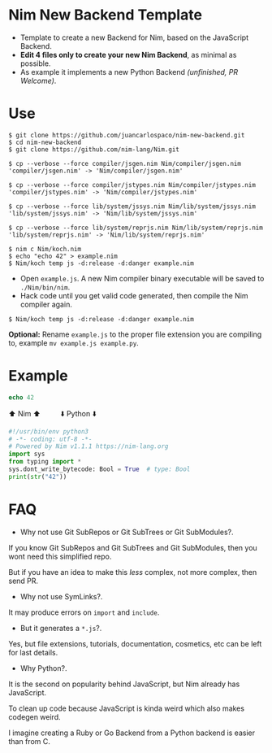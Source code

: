 # Nim New Backend Template

- Template to create a new Backend for Nim, based on the JavaScript Backend.
- **Edit 4 files only to create your new Nim Backend**, as minimal as possible.
- As example it implements a new Python Backend *(unfinished, PR Welcome)*.


# Use

```
$ git clone https://github.com/juancarlospaco/nim-new-backend.git
$ cd nim-new-backend
$ git clone https://github.com/nim-lang/Nim.git

$ cp --verbose --force compiler/jsgen.nim Nim/compiler/jsgen.nim
'compiler/jsgen.nim' -> 'Nim/compiler/jsgen.nim'

$ cp --verbose --force compiler/jstypes.nim Nim/compiler/jstypes.nim
'compiler/jstypes.nim' -> 'Nim/compiler/jstypes.nim'

$ cp --verbose --force lib/system/jssys.nim Nim/lib/system/jssys.nim
'lib/system/jssys.nim' -> 'Nim/lib/system/jssys.nim'

$ cp --verbose --force lib/system/reprjs.nim Nim/lib/system/reprjs.nim
'lib/system/reprjs.nim' -> 'Nim/lib/system/reprjs.nim'

$ nim c Nim/koch.nim
$ echo "echo 42" > example.nim
$ Nim/koch temp js -d:release -d:danger example.nim
```

- Open `example.js`. A new Nim compiler binary executable will be saved to `./Nim/bin/nim`.
- Hack code until you get valid code generated, then compile the Nim compiler again.

```console
$ Nim/koch temp js -d:release -d:danger example.nim
```

**Optional:**
Rename `example.js` to the proper file extension you are compiling to,
example `mv example.js example.py`.


# Example

```nim
echo 42
```
:arrow_up: Nim :arrow_up: &nbsp;&nbsp;&nbsp;&nbsp;&nbsp;&nbsp;&nbsp;&nbsp; :arrow_down: Python :arrow_down:
```python
#!/usr/bin/env python3
# -*- coding: utf-8 -*-
# Powered by Nim v1.1.1 https://nim-lang.org
import sys
from typing import *
sys.dont_write_bytecode: Bool = True  # type: Bool
print(str("42"))
```


# FAQ

- Why not use Git SubRepos or Git SubTrees or Git SubModules?.

If you know Git SubRepos and Git SubTrees and Git SubModules,
then you wont need this simplified repo.

But if you have an idea to make this *less* complex, not more complex, then send PR.

- Why not use SymLinks?.

It may produce errors on `import` and `include`.

- But it generates a `*.js`?.

Yes, but file extensions, tutorials, documentation, cosmetics, etc can be left for last details.

- Why Python?.

It is the second on popularity behind JavaScript, but Nim already has JavaScript.

To clean up code because JavaScript is kinda weird which also makes codegen weird.

I imagine creating a Ruby or Go Backend from a Python backend is easier than from C.
